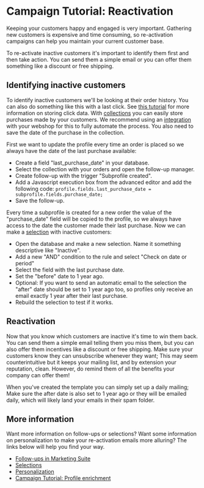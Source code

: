 # Campaign Tutorial: Reactivation

Keeping your customers happy and engaged is very important. Gathering new 
customers is expensive and time consuming, so re-activation campaigns 
can help you maintain your current customer base.

To re-activate inactive customers it's important to identify them first 
and then take action. You can send them a simple email or you can offer 
them something like a discount or free shipping. 

## Identifying inactive customers

To identify inactive customers we'll be looking at their order history. You 
can also do something like this with a last click. See 
[this tutorial](./campaign-tutorial-profile-enrichment) for more information 
on storing click data.
With [collections](./database-fields-and-collections) you can easily 
store purchases made by your customers. We recommend using an 
[integration](https://www.copernica.com/en/integrations) with your webshop 
for this to fully automate the process. You also need to save the date of 
the purchase in the collection.

First we want to update the profile every time an order is placed so 
we always have the date of the last purchase available:

* Create a field "last_purchase_date" in your database.
* Select the collection with your orders and open the follow-up manager.
* Create follow-up with the trigger "Subprofile created". 
* Add a Javascript execution box from the advanced editor and add the following code:
`profile.fields.last_purchase_date = subprofile.fields.purchase_date;`
* Save the follow-up.

Every time a subprofile is created for a new order the value of the 
"purchase_date" field will be copied to the profile, so we always have access 
to the date the customer made their last purchase. Now we can make 
a [selection](./selections-introduction) with inactive customers:

* Open the database and make a new selection. Name it something 
descriptive like "Inactive".
* Add a new "AND" condition to the rule and select "Check on date or 
period"
* Select the field with the last purchase date.
* Set the "before" date to 1 year ago.
* Optional: If you want to send an automatic email to the selection the "after" 
date should be set to 1 year ago too, so profiles only receive an email exactly 
1 year after their last purchase.
* Rebuild the selection to test if it works.

## Reactivation

Now that you know which customers are inactive it's time to win them 
back. You can send them a simple email telling them you miss them, but 
you can also offer them incentives like a discount or free shipping. 
Make sure your customers know they can unsubscribe whenever they want; 
This may seem counterintuitive but it keeps your mailing list, and by extension 
your reputation, clean. However, do remind them of all the benefits your 
company can offer them!

When you've created the template you can simply set up a daily mailing; 
Make sure the after date is also set to 1 year ago or they will be emailed 
daily, which will likely land your emails in their spam folder.

## More information

Want more information on follow-ups or selections? Want some information 
on personalization to make your re-activation emails more alluring? 
The links below will help you find your way.

* [Follow-ups in Marketing Suite](./follow-up-manager-ms)
* [Selections](./selections-introduction.md)
* [Personalization](./personalization)
* [Campaign Tutorial: Profile enrichment](./campaign-tutorial-profile-enrichment)
